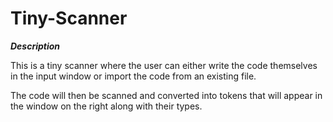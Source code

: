 # Tiny-Scanner

***Description***

This is a tiny scanner where the user can either write the code themselves in the input window or import the code from an existing file.

The code will then be scanned and converted into tokens that will appear in the window on the right along with their types.

